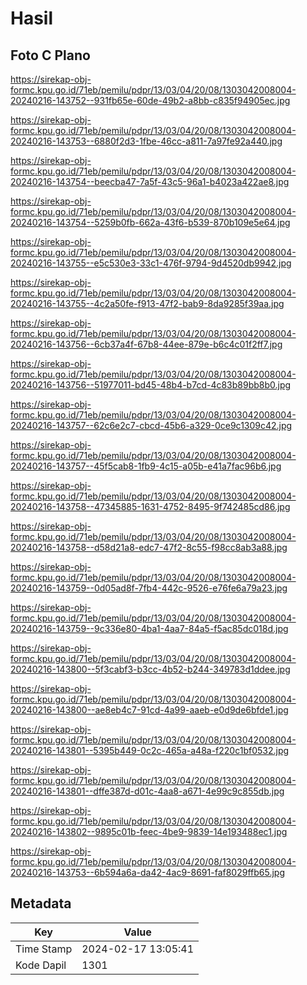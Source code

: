# Hasil

## Foto C Plano

https://sirekap-obj-formc.kpu.go.id/71eb/pemilu/pdpr/13/03/04/20/08/1303042008004-20240216-143752--931fb65e-60de-49b2-a8bb-c835f94905ec.jpg

https://sirekap-obj-formc.kpu.go.id/71eb/pemilu/pdpr/13/03/04/20/08/1303042008004-20240216-143753--6880f2d3-1fbe-46cc-a811-7a97fe92a440.jpg

https://sirekap-obj-formc.kpu.go.id/71eb/pemilu/pdpr/13/03/04/20/08/1303042008004-20240216-143754--beecba47-7a5f-43c5-96a1-b4023a422ae8.jpg

https://sirekap-obj-formc.kpu.go.id/71eb/pemilu/pdpr/13/03/04/20/08/1303042008004-20240216-143754--5259b0fb-662a-43f6-b539-870b109e5e64.jpg

https://sirekap-obj-formc.kpu.go.id/71eb/pemilu/pdpr/13/03/04/20/08/1303042008004-20240216-143755--e5c530e3-33c1-476f-9794-9d4520db9942.jpg

https://sirekap-obj-formc.kpu.go.id/71eb/pemilu/pdpr/13/03/04/20/08/1303042008004-20240216-143755--4c2a50fe-f913-47f2-bab9-8da9285f39aa.jpg

https://sirekap-obj-formc.kpu.go.id/71eb/pemilu/pdpr/13/03/04/20/08/1303042008004-20240216-143756--6cb37a4f-67b8-44ee-879e-b6c4c01f2ff7.jpg

https://sirekap-obj-formc.kpu.go.id/71eb/pemilu/pdpr/13/03/04/20/08/1303042008004-20240216-143756--51977011-bd45-48b4-b7cd-4c83b89bb8b0.jpg

https://sirekap-obj-formc.kpu.go.id/71eb/pemilu/pdpr/13/03/04/20/08/1303042008004-20240216-143757--62c6e2c7-cbcd-45b6-a329-0ce9c1309c42.jpg

https://sirekap-obj-formc.kpu.go.id/71eb/pemilu/pdpr/13/03/04/20/08/1303042008004-20240216-143757--45f5cab8-1fb9-4c15-a05b-e41a7fac96b6.jpg

https://sirekap-obj-formc.kpu.go.id/71eb/pemilu/pdpr/13/03/04/20/08/1303042008004-20240216-143758--47345885-1631-4752-8495-9f742485cd86.jpg

https://sirekap-obj-formc.kpu.go.id/71eb/pemilu/pdpr/13/03/04/20/08/1303042008004-20240216-143758--d58d21a8-edc7-47f2-8c55-f98cc8ab3a88.jpg

https://sirekap-obj-formc.kpu.go.id/71eb/pemilu/pdpr/13/03/04/20/08/1303042008004-20240216-143759--0d05ad8f-7fb4-442c-9526-e76fe6a79a23.jpg

https://sirekap-obj-formc.kpu.go.id/71eb/pemilu/pdpr/13/03/04/20/08/1303042008004-20240216-143759--9c336e80-4ba1-4aa7-84a5-f5ac85dc018d.jpg

https://sirekap-obj-formc.kpu.go.id/71eb/pemilu/pdpr/13/03/04/20/08/1303042008004-20240216-143800--5f3cabf3-b3cc-4b52-b244-349783d1ddee.jpg

https://sirekap-obj-formc.kpu.go.id/71eb/pemilu/pdpr/13/03/04/20/08/1303042008004-20240216-143800--ae8eb4c7-91cd-4a99-aaeb-e0d9de6bfde1.jpg

https://sirekap-obj-formc.kpu.go.id/71eb/pemilu/pdpr/13/03/04/20/08/1303042008004-20240216-143801--5395b449-0c2c-465a-a48a-f220c1bf0532.jpg

https://sirekap-obj-formc.kpu.go.id/71eb/pemilu/pdpr/13/03/04/20/08/1303042008004-20240216-143801--dffe387d-d01c-4aa8-a671-4e99c9c855db.jpg

https://sirekap-obj-formc.kpu.go.id/71eb/pemilu/pdpr/13/03/04/20/08/1303042008004-20240216-143802--9895c01b-feec-4be9-9839-14e193488ec1.jpg

https://sirekap-obj-formc.kpu.go.id/71eb/pemilu/pdpr/13/03/04/20/08/1303042008004-20240216-143753--6b594a6a-da42-4ac9-8691-faf8029ffb65.jpg


## Metadata

| Key        | Value               |
| ---------- | ------------------- |
| Time Stamp | 2024-02-17 13:05:41 |
| Kode Dapil | 1301                |




